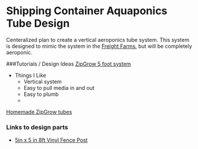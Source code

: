 
# Shipping Container Aquaponics Tube Design

Centeralized plan to create a vertical aeroponics tube system. This system is designed to mimic the system in the [Freight Farms](http://www.freightfarms.com/ "Freight Farms"), but will be completely aeroponic. 




###Tutorials / Design Ideas
[ZipGrow 5 foot system](https://shop.brightagrotech.com/5-foot-towers)
* Things I Like
  * Vertical system
  * Easy to pull media in and out
  * Easy to plumb
  * 
[Homemade ZipGrow tubes](https://youtu.be/lzcC6zkDDiY)

### Links to design parts



* [5in x 5 in 8ft Vinyl Fence Post](http://www.homedepot.com/p/Veranda-5-in-x-5-in-x-8-ft-White-Vinyl-Fence-Post-73010700/202084745)
